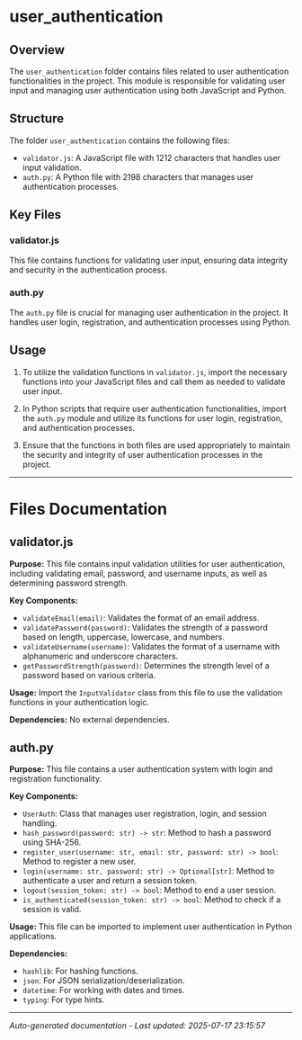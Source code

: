# user_authentication

## Overview
The `user_authentication` folder contains files related to user authentication functionalities in the project. This module is responsible for validating user input and managing user authentication using both JavaScript and Python.

## Structure
The folder `user_authentication` contains the following files:
- `validator.js`: A JavaScript file with 1212 characters that handles user input validation.
- `auth.py`: A Python file with 2198 characters that manages user authentication processes.

## Key Files
### validator.js
This file contains functions for validating user input, ensuring data integrity and security in the authentication process.

### auth.py
The `auth.py` file is crucial for managing user authentication in the project. It handles user login, registration, and authentication processes using Python.

## Usage
1. To utilize the validation functions in `validator.js`, import the necessary functions into your JavaScript files and call them as needed to validate user input.

2. In Python scripts that require user authentication functionalities, import the `auth.py` module and utilize its functions for user login, registration, and authentication processes.

3. Ensure that the functions in both files are used appropriately to maintain the security and integrity of user authentication processes in the project.

---

# Files Documentation

## validator.js

**Purpose:** This file contains input validation utilities for user authentication, including validating email, password, and username inputs, as well as determining password strength.

**Key Components:**
- `validateEmail(email)`: Validates the format of an email address.
- `validatePassword(password)`: Validates the strength of a password based on length, uppercase, lowercase, and numbers.
- `validateUsername(username)`: Validates the format of a username with alphanumeric and underscore characters.
- `getPasswordStrength(password)`: Determines the strength level of a password based on various criteria.

**Usage:** Import the `InputValidator` class from this file to use the validation functions in your authentication logic.

**Dependencies:** No external dependencies.

## auth.py

**Purpose:** This file contains a user authentication system with login and registration functionality.

**Key Components:**
- `UserAuth`: Class that manages user registration, login, and session handling.
- `hash_password(password: str) -> str`: Method to hash a password using SHA-256.
- `register_user(username: str, email: str, password: str) -> bool`: Method to register a new user.
- `login(username: str, password: str) -> Optional[str]`: Method to authenticate a user and return a session token.
- `logout(session_token: str) -> bool`: Method to end a user session.
- `is_authenticated(session_token: str) -> bool`: Method to check if a session is valid.

**Usage:** This file can be imported to implement user authentication in Python applications.

**Dependencies:**
- `hashlib`: For hashing functions.
- `json`: For JSON serialization/deserialization.
- `datetime`: For working with dates and times.
- `typing`: For type hints.

---
*Auto-generated documentation - Last updated: 2025-07-17 23:15:57*
